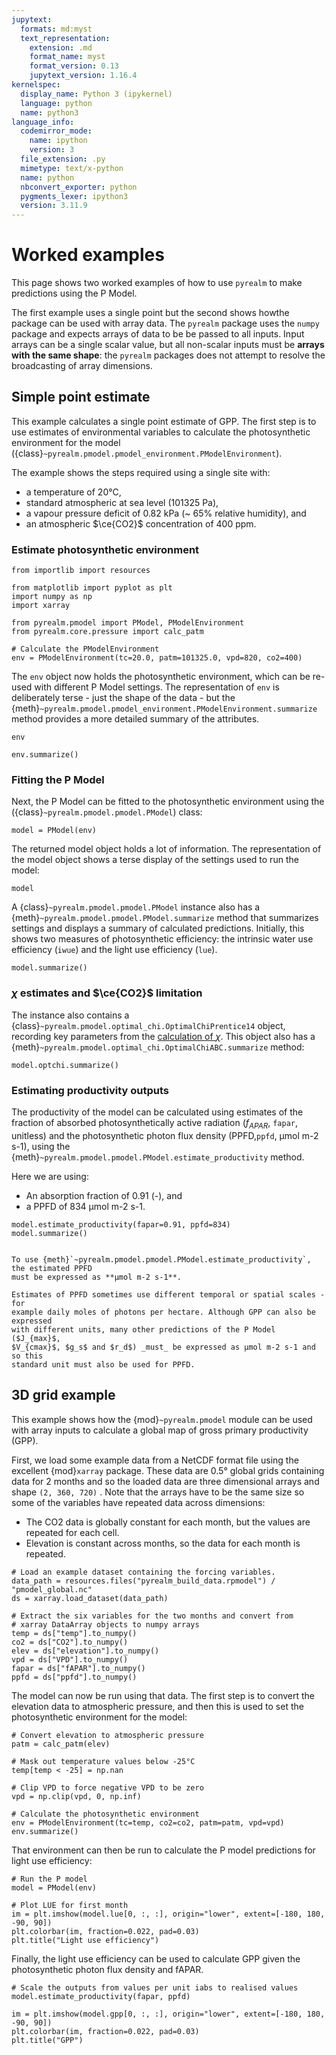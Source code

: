 ```yaml
---
jupytext:
  formats: md:myst
  text_representation:
    extension: .md
    format_name: myst
    format_version: 0.13
    jupytext_version: 1.16.4
kernelspec:
  display_name: Python 3 (ipykernel)
  language: python
  name: python3
language_info:
  codemirror_mode:
    name: ipython
    version: 3
  file_extension: .py
  mimetype: text/x-python
  name: python
  nbconvert_exporter: python
  pygments_lexer: ipython3
  version: 3.11.9
---
```


# Worked examples

This page shows two worked examples of how to use `pyrealm` to make predictions using
the P Model.

The first example uses a single point but the second shows howthe package can be used
with array data. The `pyrealm` package uses the `numpy` package and expects arrays of
data to be be passed to all inputs. Input arrays can be a single scalar value, but all
non-scalar inputs must be **arrays with the same shape**: the `pyrealm` packages does
not attempt to resolve the broadcasting of array dimensions.

## Simple point estimate

This example calculates a single point estimate of GPP. The first step is to use
estimates of environmental variables to calculate the
photosynthetic environment for the model
({class}`~pyrealm.pmodel.pmodel_environment.PModelEnvironment`).

The example shows the steps required using a single site with:

* a temperature of 20°C,
* standard atmospheric at sea level (101325 Pa),
* a vapour pressure deficit of 0.82 kPa (~ 65% relative humidity), and
* an atmospheric $\ce{CO2}$ concentration of 400 ppm.

### Estimate photosynthetic environment

```{code-cell} ipython3
from importlib import resources

from matplotlib import pyplot as plt
import numpy as np
import xarray

from pyrealm.pmodel import PModel, PModelEnvironment
from pyrealm.core.pressure import calc_patm

# Calculate the PModelEnvironment
env = PModelEnvironment(tc=20.0, patm=101325.0, vpd=820, co2=400)
```

The `env` object now holds the photosynthetic environment, which can be re-used
with different P Model settings. The representation of `env` is deliberately
terse - just the shape of the data - but the
{meth}`~pyrealm.pmodel.pmodel_environment.PModelEnvironment.summarize` method provides a
more detailed summary of the attributes.

```{code-cell} ipython3
env
```

```{code-cell} ipython3
env.summarize()
```

### Fitting the P Model

Next, the P Model can be fitted to the photosynthetic environment using the
({class}`~pyrealm.pmodel.pmodel.PModel`) class:

```{code-cell} ipython3
model = PModel(env)
```

The returned model object holds a lot of information. The representation of the
model object shows a terse display of the settings used to run the model:

```{code-cell} ipython3
model
```

A {class}`~pyrealm.pmodel.pmodel.PModel` instance also has a
{meth}`~pyrealm.pmodel.pmodel.PModel.summarize` method that summarizes settings and
displays a summary of calculated predictions. Initially, this shows two measures of
photosynthetic efficiency: the intrinsic water use efficiency (``iwue``) and the light
use efficiency (``lue``).

```{code-cell} ipython3
model.summarize()
```

### $\chi$ estimates and $\ce{CO2}$ limitation

The instance also contains a {class}`~pyrealm.pmodel.optimal_chi.OptimalChiPrentice14`
object,
recording key parameters from the [calculation of $\chi$](./optimal_chi).
This object also has a {meth}`~pyrealm.pmodel.optimal_chi.OptimalChiABC.summarize`
method:

```{code-cell} ipython3
model.optchi.summarize()
```

### Estimating productivity outputs

The productivity of the model can be calculated using estimates of the fraction
of absorbed photosynthetically active radiation ($f_{APAR}$, `fapar`, unitless)
and the photosynthetic photon flux density (PPFD,`ppfd`, µmol m-2 s-1), using the
{meth}`~pyrealm.pmodel.pmodel.PModel.estimate_productivity` method.

Here we are using:

* An absorption fraction of 0.91 (-), and
* a PPFD of 834 µmol m-2 s-1.

```{code-cell} ipython3
model.estimate_productivity(fapar=0.91, ppfd=834)
model.summarize()
```

```{warning}

To use {meth}`~pyrealm.pmodel.pmodel.PModel.estimate_productivity`, the estimated PPFD
must be expressed as **µmol m-2 s-1**.

Estimates of PPFD sometimes use different temporal or spatial scales - for
example daily moles of photons per hectare. Although GPP can also be expressed
with different units, many other predictions of the P Model ($J_{max}$,
$V_{cmax}$, $g_s$ and $r_d$) _must_ be expressed as µmol m-2 s-1 and so this
standard unit must also be used for PPFD.
```

## 3D grid example

This example shows how the {mod}`~pyrealm.pmodel` module can be used with array inputs
to calculate a global map of gross primary productivity (GPP).

First, we load some
example data from a NetCDF format file using the excellent {mod}`xarray` package.
These data are 0.5° global grids containing data for 2 months and so the loaded
data are three dimensional arrays and shape `(2, 360, 720)` . Note that the arrays have
to be the same size so some of the variables have repeated data across dimensions:

* The CO2 data is globally constant for each month, but the values are repeated for each
  cell.
* Elevation is constant across months, so the data for each month is repeated.

```{code-cell} ipython3
# Load an example dataset containing the forcing variables.
data_path = resources.files("pyrealm_build_data.rpmodel") / "pmodel_global.nc"
ds = xarray.load_dataset(data_path)

# Extract the six variables for the two months and convert from
# xarray DataArray objects to numpy arrays
temp = ds["temp"].to_numpy()
co2 = ds["CO2"].to_numpy()
elev = ds["elevation"].to_numpy()
vpd = ds["VPD"].to_numpy()
fapar = ds["fAPAR"].to_numpy()
ppfd = ds["ppfd"].to_numpy()
```

The model can now be run using that data. The first step is to convert the elevation
data to atmospheric pressure, and then this is used to set the photosynthetic
environment for the model:

```{code-cell} ipython3
# Convert elevation to atmospheric pressure
patm = calc_patm(elev)

# Mask out temperature values below -25°C
temp[temp < -25] = np.nan

# Clip VPD to force negative VPD to be zero
vpd = np.clip(vpd, 0, np.inf)

# Calculate the photosynthetic environment
env = PModelEnvironment(tc=temp, co2=co2, patm=patm, vpd=vpd)
env.summarize()
```

That environment can then be run to calculate the P model predictions for light use
efficiency:

```{code-cell} ipython3
# Run the P model
model = PModel(env)

# Plot LUE for first month
im = plt.imshow(model.lue[0, :, :], origin="lower", extent=[-180, 180, -90, 90])
plt.colorbar(im, fraction=0.022, pad=0.03)
plt.title("Light use efficiency")
```

Finally, the light use efficiency can be used to calculate GPP given the
photosynthetic photon flux density and fAPAR.

```{code-cell} ipython3
# Scale the outputs from values per unit iabs to realised values
model.estimate_productivity(fapar, ppfd)

im = plt.imshow(model.gpp[0, :, :], origin="lower", extent=[-180, 180, -90, 90])
plt.colorbar(im, fraction=0.022, pad=0.03)
plt.title("GPP")
```
